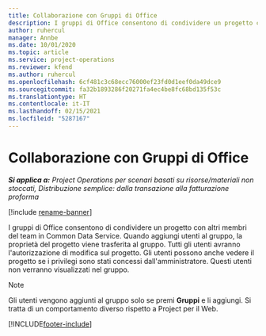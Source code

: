 ```yaml
---
title: Collaborazione con Gruppi di Office
description: I gruppi di Office consentono di condividere un progetto con altri membri del team all'interno di Common Data Service.
author: ruhercul
manager: Annbe
ms.date: 10/01/2020
ms.topic: article
ms.service: project-operations
ms.reviewer: kfend
ms.author: ruhercul
ms.openlocfilehash: 6cf481c3c68ecc76000ef23fd0d1eef0da49dce9
ms.sourcegitcommit: fa32b1893286f20271fa4ec4be8fc68bd135f53c
ms.translationtype: HT
ms.contentlocale: it-IT
ms.lasthandoff: 02/15/2021
ms.locfileid: "5287167"
---
```

# <a name="collaboration-with-office-groups"></a>Collaborazione con Gruppi di Office

_**Si applica a:** Project Operations per scenari basati su risorse/materiali non stoccati, Distribuzione semplice: dalla transazione alla fatturazione proforma_

[!include [rename-banner](~/includes/cc-data-platform-banner.md)]

I gruppi di Office consentono di condividere un progetto con altri membri del team in Common Data Service. Quando aggiungi utenti al gruppo, la proprietà del progetto viene trasferita al gruppo. Tutti gli utenti avranno l'autorizzazione di modifica sul progetto. Gli utenti possono anche vedere il progetto se i privilegi sono stati concessi dall'amministratore. Questi utenti non verranno visualizzati nel gruppo.

> [!NOTE] 
> Gli utenti vengono aggiunti al gruppo solo se premi **Gruppi** e li aggiungi. Si tratta di un comportamento diverso rispetto a Project per il Web. 



[!INCLUDE[footer-include](../includes/footer-banner.md)]